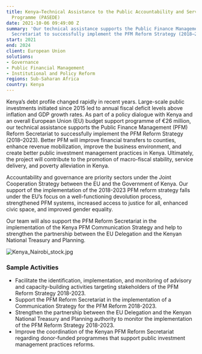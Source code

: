 ```yaml
---
title: Kenya—Technical Assistance to the Public Accountability and Service Delivery
  Programme (PASEDE)
date: 2021-10-06 09:49:00 Z
summary: 'Our technical assistance supports the Public Finance Management (PFM) Reform
  Secretariat to successfully implement the PFM Reform Strategy (2018–2023). '
start: 2021
end: 2024
client: European Union
solutions:
- Governance
- Public Financial Management
- Institutional and Policy Reform
regions: Sub-Saharan Africa
country: Kenya
---
```


Kenya’s debt profile changed rapidly in recent years. Large-scale public investments initiated since 2015 led to annual fiscal deficit levels above inflation and GDP growth rates. As part of a policy dialogue with Kenya and an overall European Union (EU) budget support programme of €26 million, our technical assistance supports the Public Finance Management (PFM) Reform Secretariat to successfully implement the PFM Reform Strategy (2018–2023). Better PFM will improve financial transfers to counties, enhance revenue mobilization, improve the business environment, and create better public investment management practices in Kenya. 
Ultimately, the project will contribute to the promotion of macro-fiscal stability, service delivery, and poverty alleviation in Kenya.

Accountability and governance are priority sectors under the Joint Cooperation Strategy between the EU and the Government of Kenya. Our support of the implementation of the 2018-2023 PFM reform strategy falls under the EU’s focus on a well-functioning devolution process, strengthened PFM systems, increased access to justice for all, enhanced civic space, and improved gender equality. 

Our team will also support the PFM Reform Secretariat in the implementation of the Kenya PFM Communication Strategy and help to strengthen the partnership between the EU Delegation and the Kenyan National Treasury and Planning. 

![Kenya_Nairobi_stock.jpg](/uploads/Kenya_Nairobi_stock.jpg)

### Sample Activities

* Facilitate the identification, implementation, and monitoring of advisory and capacity-building activities targeting stakeholders of the PFM Reform Strategy 2018-2023.
* Support the PFM Reform Secretariat in the implementation of a Communication Strategy for the PFM Reform 2018-2023.
* Strengthen the partnership between the EU Delegation and the Kenyan National Treasury and Planning authority to monitor the implementation of the PFM Reform Strategy 2018-2023.
* Improve the coordination of the Kenyan PFM Reform Secretariat regarding donor-funded programmes that support public investment management practices reforms.